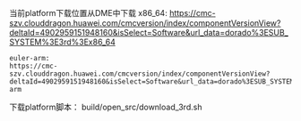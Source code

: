 当前platform下载位置从DME中下载
    x86_64:
   https://cmc-szv.clouddragon.huawei.com/cmcversion/index/componentVersionView?deltaId=4902959151948160&isSelect=Software&url_data=dorado%3ESUB_SYSTEM%3E3rd%3Ex86_64
       
    euler-arm:
    https://cmc-szv.clouddragon.huawei.com/cmcversion/index/componentVersionView?deltaId=4902959151948160&isSelect=Software&url_data=dorado%3ESUB_SYSTEM%3E3rd%3Eeuler-arm
    
  
下载platform脚本：
build/open_src/download_3rd.sh